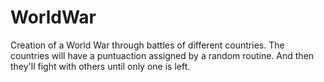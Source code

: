 # WorldWar
Creation of a World War through battles of different countries.
The countries will have a puntuaction assigned by a random routine. And then they'll fight with others until only one is left.
